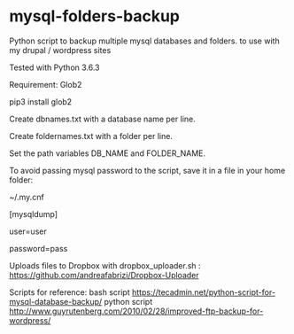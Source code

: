 # mysql-folders-backup

Python script to backup multiple mysql databases and folders.
to use with my drupal / wordpress sites

Tested with Python 3.6.3

Requirement: Glob2

pip3 install glob2

Create dbnames.txt with a database name per line.

Create foldernames.txt with a folder per line.

Set the path variables DB_NAME and FOLDER_NAME.

To avoid passing mysql password to the script, save it in a file in your home folder:

~/.my.cnf

[mysqldump]

user=user

password=pass

Uploads files to Dropbox with dropbox_uploader.sh :
https://github.com/andreafabrizi/Dropbox-Uploader

Scripts for reference:
bash script https://tecadmin.net/python-script-for-mysql-database-backup/
python script http://www.guyrutenberg.com/2010/02/28/improved-ftp-backup-for-wordpress/
